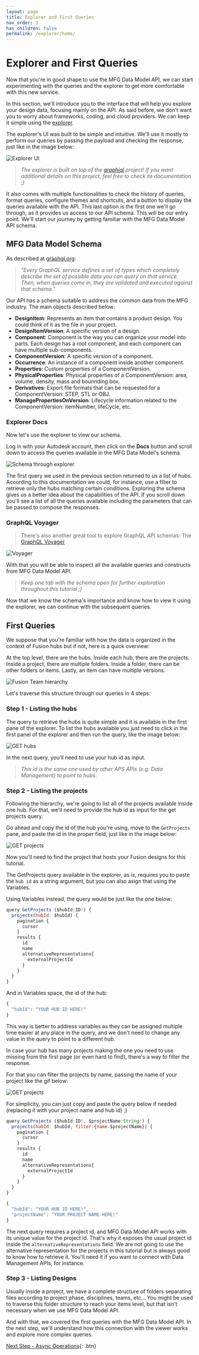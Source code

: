 ```yaml
---
layout: page
title: Explorer and First Queries
nav_order: 3
has_children: false
permalink: /explorer/home/
---
```


# Explorer and First Queries

Now that you're in good shape to use the MFG Data Model API, we can start experimenting with the queries and the explorer to get more comfortable with this new service.

In this section, we'll introduce you to the interface that will help you explore your design data, focusing mainly on the API. As said before, we don't want you to worry about frameworks, coding, and cloud providers. We can keep it simple using the [explorer](https://mfgdatamodel-explorer.autodesk.io).

The explorer's UI was built to be simple and intuitive. We'll use it mostly to perform our queries by passing the payload and checking the response, just like in the image below:

![Explorer UI](/mfgdm-api-tutorial/assets/images/explorerui.png)

> _The explorer is built on top of the [graphiql](https://github.com/graphql/graphiql) project! If you want additional details on this project, feel free to check its documentation ;)_

It also comes with multiple functionalities to check the history of queries, format queries, configure themes and shortcuts, and a button to display the queries available with the API. This last option is the first one we'll go through, as it provides us access to our API schema. This will be our entry point. We'll start our journey by getting familiar with the MFG Data Model API schema.

## MFG Data Model Schema

As described at [graphql.org](https://graphql.org/learn/schema/):

> _"Every GraphQL service defines a set of types which completely describe the set of possible data you can query on that service. Then, when queries come in, they are validated and executed against that schema."_

Our API has a schema suitable to address the common data from the MFG industry. The main objects described below:

- **DesignItem**: Represents an item that contains a product design. You could think of it as the file in your project.
- **DesignItemVersion**: A specific version of a design.
- **Component**: Component is the way you can organize your model into parts. Each design has a root component, and each component can have multiple sub-components. 
- **ComponentVersion**: A specific version of a component.
- **Occurrence**: An instance of a component inside another component.
- **Properties**: Custom properties of a ComponentVersion. 
- **PhysicalProperties**: Physical properties of a ComponentVersion: area, volume, density, mass and bounnding box.
- **Derivatives**: Export file formats that can be requested for a ComponentVersion: STEP, STL or OBJ.
- **ManagePropertiesOnVersion**: Lifecycle information related to the ComponentVersion: itemNumber, lifeCycle, etc. 

### Explorer Docs

Now let's use the explorer to view our schema.

Log in with your Autodesk account, then click on the **Docs** button and scroll down to access the queries available in the MFG Data Model's schema.

![Schema through explorer](/mfgdm-api-tutorial/assets/images/docs.png)

The first query we used in the previous section returned to us a list of hubs. According to this documentation we could, for instance, use a filter to retrieve only the hubs matching certain conditions. Exploring the schema gives us a better idea about the capabilities of the API. If you scroll down you'll see a list of all the queries available including the parameters that can be passed to compose the responses.

### GraphQL Voyager

> There's also another great tool to explore GraphQL API schemas:
> The [GraphQL Voyager](https://mfgdatamodel-explorer.autodesk.io/voyager)

![Voyager](/mfgdm-api-tutorial/assets/images/voyager.png)

With that you will be able to inspect all the available queries and constructs from MFG Data Model API.

> _Keep one tab with the schema open for further exploration throughout this tutorial ;)_

Now that we know the schema's importance and know how to view it using the explorer, we can continue with the subsequent queries.

## First Queries

We suppose that you're familiar with how the data is organized in the context of Fusion hubs but if not, here is a quick overview:

At the top level, there are the hubs.
Inside each hub, there are the projects.
Inside a project, there are multiple folders.
Inside a folder, there can be other folders or items.
Lastly, an item can have multiple versions.

![Fusion Team hierarchy](/mfgdm-api-tutorial/assets/images/hierarchy.png)

Let's traverse this structure through our queries in 4 steps:

### Step 1 - Listing the hubs

The query to retrieve the hubs is quite simple and it is available in the first pane of the explorer. To list the hubs available you just need to click in the first panel of the explorer and then run the query, like the image below:

![GET hubs](/mfgdm-api-tutorial/assets/images/gethubs.png)

In the next query, you'll need to use your hub id as input.

> _This id is the same one used by other APS APIs (e.g. Data Management) to point to hubs._

### Step 2 - Listing the projects

Following the hierarchy, we're going to list all of the projects available inside one hub. For that, we'll need to provide the hub id as input for the get projects query.

Go ahead and copy the id of the hub you're using, move to the `GetProjects` pane, and paste the id in the proper field, just like in the image below:

![GET projects](/mfgdm-api-tutorial/assets/images/getprojects.png)

Now you'll need to find the project that hosts your Fusion designs for this tutorial.

The GetProjects query available in the explorer, as is, requires you to paste the `hub id` as a string argument, but you can also asign that using the Variables.

Using Variables instead, the query would be just like the one below:

```js
query GetProjects ($hubId:ID!) {
  projects(hubId: $hubId) {
    pagination {
      cursor
    }
    results {
      id
      name
      alternativeRepresentations{
        externalProjectId
      }
    }
  }
}
```

And in Variables space, the id of the hub:

```js
{
  "hubId": "YOUR HUB ID HERE!"
}
```

This way is better to address variables as they can be assigned multiple time easier at any place in the query, and we don't need to change any value in the query to point to a different hub.

In case your hub has many projects making the one you need to use missing from the first page (or even hard to find), there's a way to filter the response.

For that you can filter the projects by name, passing the name of your project like the gif below:

![GET projects](/mfgdm-api-tutorial/assets/images/getprojectsfilter.gif)

For simplicity, you can just copy and paste the query below if needed (replacing it with your project name and hub id) ;)

```js
query GetProjects ($hubId:ID!, $projectName:String!) {
  projects(hubId: $hubId, filter:{name:$projectName}) {
    pagination {
      cursor
    }
    results {
      id
      name
      alternativeRepresentations{
        externalProjectId
      }
    }
  }
}
```

```js
{
  "hubId": "YOUR HUB ID HERE!",
  "projectName": "YOUR PROJECT NAME HERE!"
}
```

The next query requires a project id, and MFG Data Model API works with its unique value for the project id. That's why it exposes the usual project id inside the `alternativeRepresentations` field.
We are not going to use the alternative representation for the projects in this tutorial but is always good to know how to retrieve it. You'll need it if you want to connect with Data Management APIs, for instance.

### Step 3 - Listing Designs

Usually inside a project, we have a complete structure of folders separating files according to project phase, disciplines, teams, etc...
You might be used to traverse this folder structure to reach your items level, but that isn't necessary when we use MFG Data Model API.





And with that, we covered the first queries with the MFG Data Model API.
In the next step, we'll understand how this connection with the viewer works and explore more complex queries.

[Next Step - Async Operations](../../async/home/){: .btn}

